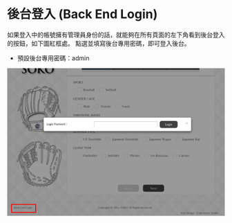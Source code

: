 # 後台登入 (Back End Login)
如果登入中的帳號擁有管理員身份的話，就能夠在所有頁面的左下角看到後台登入的按鈕，如下圖紅框處。
點選並填寫後台專用密碼，即可登入後台。
* 預設後台專用密碼：admin

<img src="./../src/images/back_manage_login.png">
